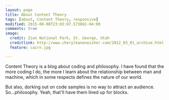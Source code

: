 ```yaml
---
layout: page
title: About Content Theory
tags: [about, Content Theory, responsive]
modified: 2015-08-08T23:03:07.573882-04:00
comments: true
image:
  credit: Zion National Park, St. George, Utah
  creditlink: http://www.cherylkanenwisher.com/2012_03_01_archive.html
  feature: cairn.jpg

---
```


Content Theory is a blog about coding and philosophy. I have found that the more coding I do, the more I learn about the relationship between man and machine, which in some respects defines the nature of our world.

But also, dorking out on code samples is no way to attract an audience. So...philosophy. Yeah, that'll have them lined up for blocks.
